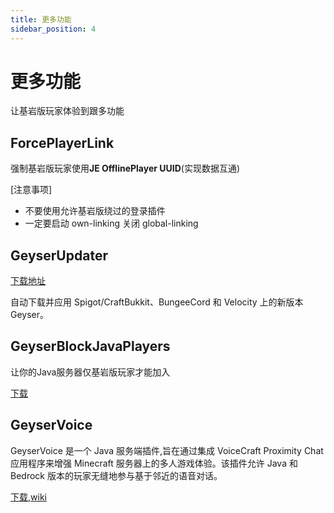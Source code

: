 ```yaml
---
title: 更多功能
sidebar_position: 4
---
```


# 更多功能

让基岩版玩家体验到跟多功能

## ForcePlayerLink

强制基岩版玩家使用**JE OfflinePlayer UUID**(实现数据互通)

[注意事项]
- 不要使用允许基岩版绕过的登录插件
- 一定要启动 own-linking 关闭 global-linking

## GeyserUpdater

[下载地址](https://www.spigotmc.org/resources/geyserupdater.88555/)

自动下载并应用 Spigot/CraftBukkit、BungeeCord 和 Velocity 上的新版本 Geyser。

## GeyserBlockJavaPlayers

让你的Java服务器仅基岩版玩家才能加入

[下载](https://ci.kejonamc.dev/job/GeyserBlockJavaPlayers/job/master/)

## GeyserVoice

GeyserVoice 是一个 Java 服务端插件,旨在通过集成 VoiceCraft Proximity Chat 应用程序来增强 Minecraft 服务器上的多人游戏体验。该插件允许 Java 和 Bedrock 版本的玩家无缝地参与基于邻近的语音对话。

[下载](https://github.com/SineVector241/VoiceCraft-MCBE_Proximity_Chat/releases/),[wiki](https://github.com/mineserv-top/GeyserVoice/wiki/)
